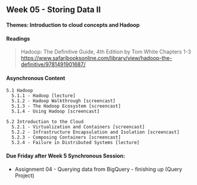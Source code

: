## Week 05 - Storing Data II

#### Themes: Introduction to cloud concepts and Hadoop

#### Readings

>   Hadoop: The Definitive Guide, 4th Edition
>   by Tom White
>   Chapters 1-3
>   https://www.safaribooksonline.com/library/view/hadoop-the-definitive/9781491901687/

#### Asynchronous Content

    5.1 Hadoop
      5.1.1 - Hadoop [lecture]
      5.1.2 - Hadoop Walkthrough [screencast]
      5.1.3 - The Hadoop Ecosystem [screencast]
      5.1.4 - Using Hadoop [screencast]

    5.2 Introduction to the Cloud
      5.2.1 - Virtualization and Containers [screencast]
      5.2.2 - Infrastructure Encapsulation and Isolation [screencast]
      5.2.3 - Composing Containers [screencast]
      5.2.4 - Failure in Distributed Systems [lecture]
    
#### Due Friday after Week 5 Synchronous Session: 
- Assignment 04 - Querying data from BigQuery - finishing up  (Query Project)



